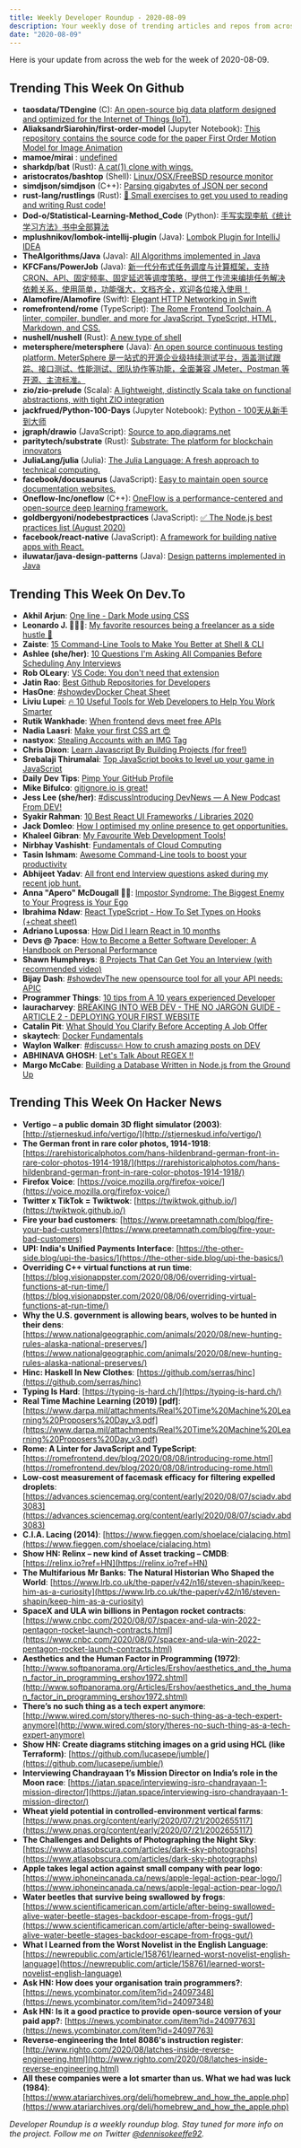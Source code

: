 ```yaml
---
title: Weekly Developer Roundup - 2020-08-09
description: Your weekly dose of trending articles and repos from across the web!
date: "2020-08-09"
---
```


Here is your update from across the web for the week of 2020-08-09.

<Ad />

## Trending This Week On Github

- **taosdata/TDengine** (C): [An open-source big data platform designed and optimized for the Internet of Things (IoT).](https://github.com/taosdata/TDengine)
- **AliaksandrSiarohin/first-order-model** (Jupyter Notebook): [This repository contains the source code for the paper First Order Motion Model for Image Animation](https://github.com/AliaksandrSiarohin/first-order-model)
- **mamoe/mirai** : [undefined](https://github.com/mamoe/mirai)
- **sharkdp/bat** (Rust): [A cat(1) clone with wings.](https://github.com/sharkdp/bat)
- **aristocratos/bashtop** (Shell): [Linux/OSX/FreeBSD resource monitor](https://github.com/aristocratos/bashtop)
- **simdjson/simdjson** (C++): [Parsing gigabytes of JSON per second](https://github.com/simdjson/simdjson)
- **rust-lang/rustlings** (Rust): [🦀 Small exercises to get you used to reading and writing Rust code!](https://github.com/rust-lang/rustlings)
- **Dod-o/Statistical-Learning-Method_Code** (Python): [手写实现李航《统计学习方法》书中全部算法](https://github.com/Dod-o/Statistical-Learning-Method_Code)
- **mplushnikov/lombok-intellij-plugin** (Java): [Lombok Plugin for IntelliJ IDEA](https://github.com/mplushnikov/lombok-intellij-plugin)
- **TheAlgorithms/Java** (Java): [All Algorithms implemented in Java](https://github.com/TheAlgorithms/Java)
- **KFCFans/PowerJob** (Java): [新一代分布式任务调度与计算框架，支持CRON、API、固定频率、固定延迟等调度策略，提供工作流来编排任务解决依赖关系，使用简单，功能强大，文档齐全，欢迎各位接入使用！](https://github.com/KFCFans/PowerJob)
- **Alamofire/Alamofire** (Swift): [Elegant HTTP Networking in Swift](https://github.com/Alamofire/Alamofire)
- **romefrontend/rome** (TypeScript): [The Rome Frontend Toolchain. A linter, compiler, bundler, and more for JavaScript, TypeScript, HTML, Markdown, and CSS.](https://github.com/romefrontend/rome)
- **nushell/nushell** (Rust): [A new type of shell](https://github.com/nushell/nushell)
- **metersphere/metersphere** (Java): [An open source continuous testing platform. MeterSphere 是一站式的开源企业级持续测试平台，涵盖测试跟踪、接口测试、性能测试、团队协作等功能，全面兼容 JMeter、Postman 等开源、主流标准。](https://github.com/metersphere/metersphere)
- **zio/zio-prelude** (Scala): [A lightweight, distinctly Scala take on functional abstractions, with tight ZIO integration](https://github.com/zio/zio-prelude)
- **jackfrued/Python-100-Days** (Jupyter Notebook): [Python - 100天从新手到大师](https://github.com/jackfrued/Python-100-Days)
- **jgraph/drawio** (JavaScript): [Source to app.diagrams.net](https://github.com/jgraph/drawio)
- **paritytech/substrate** (Rust): [Substrate: The platform for blockchain innovators](https://github.com/paritytech/substrate)
- **JuliaLang/julia** (Julia): [The Julia Language: A fresh approach to technical computing.](https://github.com/JuliaLang/julia)
- **facebook/docusaurus** (JavaScript): [Easy to maintain open source documentation websites.](https://github.com/facebook/docusaurus)
- **Oneflow-Inc/oneflow** (C++): [OneFlow is a performance-centered and open-source deep learning framework.](https://github.com/Oneflow-Inc/oneflow)
- **goldbergyoni/nodebestpractices** (JavaScript): [✅ The Node.js best practices list (August 2020)](https://github.com/goldbergyoni/nodebestpractices)
- **facebook/react-native** (JavaScript): [A framework for building native apps with React.](https://github.com/facebook/react-native)
- **iluwatar/java-design-patterns** (Java): [Design patterns implemented in Java](https://github.com/iluwatar/java-design-patterns)

<Ad />

## Trending This Week On Dev.To

- **Akhil Arjun**: [One line - Dark Mode using CSS](https://dev.to/akhilarjun/one-line-dark-mode-using-css-24li)
- **Leonardo J. 👨🏻‍💻**: [My favorite resources being a freelancer as a side hustle 💎](https://dev.to/leomjaques/my-fav-resources-being-a-freelancer-as-a-side-hustle-15ml)
- **Zaiste**: [15 Command-Line Tools to Make You Better at Shell & CLI](https://dev.to/zaiste/15-command-line-tools-to-make-you-better-at-shell-cli-35n6)
- **Ashlee (she/her)**: [10 Questions I'm Asking All Companies Before Scheduling Any Interviews](https://dev.to/ashleemboyer/10-questions-i-m-asking-all-companies-before-scheduling-any-interviews-1aoi)
- **Rob OLeary**: [VS Code: You don't need that extension](https://dev.to/robole/vs-code-you-don-t-need-that-extension-18d7)
- **Jatin Rao**: [Best Github Repositories for Developers](https://dev.to/jatinrao/best-github-repositories-for-developers-3735)
- **HasOne**: [#showdevDocker Cheat Sheet](https://dev.to/hasone/docker-cheat-sheet-27po)
- **Liviu Lupei**: [🔥 10 Useful Tools for Web Developers to Help You Work Smarter](https://dev.to/liviufromendtest/10-useful-tools-for-web-developers-to-help-you-work-smarter-2eaa)
- **Rutik Wankhade**: [When frontend devs meet free APIs](https://dev.to/rutikwankhade/when-frontend-devs-meet-free-apis-2nkh)
- **Nadia Laasri**: [Make your first CSS art 😍](https://dev.to/laasrinadiaa/make-your-first-css-art-29jo)
- **nastyox**: [Stealing Accounts with an IMG Tag](https://dev.to/nastyox1/stealing-accounts-with-an-img-tag-10mk)
- **Chris Dixon**: [Learn Javascript By Building Projects (for free!)](https://dev.to/chrisdixon161/learn-javascript-by-building-projects-for-free-39d4)
- **Srebalaji Thirumalai**: [Top JavaScript books to level up your game in JavaScript](https://dev.to/srebalaji/top-javascript-books-to-level-up-your-game-in-javascript-55jf)
- **Daily Dev Tips**: [Pimp Your GitHub Profile](https://dev.to/dailydevtips1/pimp-your-github-profile-hoc)
- **Mike Bifulco**: [gitignore.io is great!](https://dev.to/irreverentmike/gitignore-io-is-great-59hb)
- **Jess Lee (she/her)**: [#discussIntroducing DevNews — A New Podcast From DEV!](https://dev.to/devteam/introducing-devnews-a-new-podcast-from-dev-3b7m)
- **Syakir Rahman**: [10 Best React UI Frameworks / Libraries 2020](https://dev.to/syakirurahman/10-best-react-ui-frameworks-libraries-2020-1o11)
- **Jack Domleo**: [How I optimised my online presence to get opportunities.](https://dev.to/jackdomleo7/how-i-optimised-my-online-presence-to-get-opportunities-2a77)
- **Khaleel Gibran**: [My Favourite Web Development Tools!](https://dev.to/khalby786/my-favourite-web-development-tools-16af)
- **Nirbhay Vashisht**: [Fundamentals of Cloud Computing](https://dev.to/nirbhayvashisht/fundamentals-of-cloud-computing-5g4g)
- **Tasin Ishmam**: [Awesome Command-Line tools to boost your productivity](https://dev.to/tasinishmam/awesome-command-line-tools-to-boost-your-productivity-22n8)
- **Abhijeet Yadav**: [All front end Interview questions asked during my recent job hunt.](https://dev.to/devabhijeet/all-front-end-interview-questions-asked-during-my-recent-job-hunt-1kge)
- **Anna "Apero" McDougall 🏳️‍🌈**: [Impostor Syndrome: The Biggest Enemy to Your Progress is Your Ego](https://dev.to/annajmcdougall/impostor-syndrome-the-biggest-enemy-to-your-progress-is-your-ego-24ke)
- **Ibrahima Ndaw**: [React TypeScript - How To Set Types on Hooks (+cheat sheet)](https://dev.to/ibrahima92/react-typescript-how-to-set-types-on-hooks-cheat-sheet-gll)
- **Adriano Lupossa**: [How Did I learn React in 10 months](https://dev.to/adrianolupossa/how-i-learn-react-in-10-months-phe)
- **Devs @ 7pace**: [How to Become a Better Software Developer: A Handbook on Personal Performance](https://dev.to/7pace/how-to-become-a-better-software-developer-a-handbook-on-personal-performance-296h)
- **Shawn Humphreys**: [8 Projects That Can Get You an Interview (with recommended video)](https://dev.to/mrshawnhum/8-projects-that-can-get-you-an-interview-with-recommended-video-12mm)
- **Bijay Dash**: [#showdevThe new opensource tool for all your API needs: APIC](https://dev.to/bjdash/the-new-opensource-tool-for-all-your-api-needs-apic-1488)
- **Programmer Things**: [10 tips from A 10 years experienced Developer](https://dev.to/programmerthings/10-tips-from-a-10-years-experienced-developer-817)
- **lauracharvey**: [BREAKING INTO WEB DEV - THE NO JARGON GUIDE - ARTICLE 2 - DEPLOYING YOUR FIRST WEBSITE](https://dev.to/lauracharvey/breaking-into-web-dev-the-no-jargon-guide-article-2-deploying-your-first-website-13nn)
- **Catalin Pit**: [What Should You Clarify Before Accepting A Job Offer](https://dev.to/catalinmpit/what-should-you-clarify-before-accepting-a-job-offer-37hk)
- **skaytech**: [Docker Fundamentals](https://dev.to/skaytech/docker-fundamentals-2ibi)
- **Waylon Walker**: [#discuss🔥 How to crush amazing posts on DEV](https://dev.to/waylonwalker/how-to-crush-amazing-posts-on-dev-4cgh)
- **ABHINAVA GHOSH**: [Let's Talk About REGEX !!](https://dev.to/the_unconventional_coder/lets-talk-about-regex-3npd)
- **Margo McCabe**: [Building a Database Written in Node.js from the Ground Up](https://dev.to/harperdb/building-a-database-written-in-node-js-from-the-ground-up-2hgm)

<Ad />

## Trending This Week On Hacker News

- **Vertigo – a public domain 3D flight simulator (2003)**: [http://stjerneskud.info/vertigo/](http://stjerneskud.info/vertigo/)
- **The German front in rare color photos, 1914-1918**: [https://rarehistoricalphotos.com/hans-hildenbrand-german-front-in-rare-color-photos-1914-1918/](https://rarehistoricalphotos.com/hans-hildenbrand-german-front-in-rare-color-photos-1914-1918/)
- **Firefox Voice**: [https://voice.mozilla.org/firefox-voice/](https://voice.mozilla.org/firefox-voice/)
- **Twitter x TikTok = Twiktwok**: [https://twiktwok.github.io/](https://twiktwok.github.io/)
- **Fire your bad customers**: [https://www.preetamnath.com/blog/fire-your-bad-customers](https://www.preetamnath.com/blog/fire-your-bad-customers)
- **UPI: India's Unified Payments Interface**: [https://the-other-side.blog/upi-the-basics/](https://the-other-side.blog/upi-the-basics/)
- **Overriding C++ virtual functions at run time**: [https://blog.visionappster.com/2020/08/06/overriding-virtual-functions-at-run-time/](https://blog.visionappster.com/2020/08/06/overriding-virtual-functions-at-run-time/)
- **Why the U.S. government is allowing bears, wolves to be hunted in their dens**: [https://www.nationalgeographic.com/animals/2020/08/new-hunting-rules-alaska-national-preserves/](https://www.nationalgeographic.com/animals/2020/08/new-hunting-rules-alaska-national-preserves/)
- **Hinc: Haskell In New Clothes**: [https://github.com/serras/hinc](https://github.com/serras/hinc)
- **Typing Is Hard**: [https://typing-is-hard.ch/](https://typing-is-hard.ch/)
- **Real Time Machine Learning (2019) [pdf]**: [https://www.darpa.mil/attachments/Real%20Time%20Machine%20Learning%20Proposers%20Day_v3.pdf](https://www.darpa.mil/attachments/Real%20Time%20Machine%20Learning%20Proposers%20Day_v3.pdf)
- **Rome: A Linter for JavaScript and TypeScript**: [https://romefrontend.dev/blog/2020/08/08/introducing-rome.html](https://romefrontend.dev/blog/2020/08/08/introducing-rome.html)
- **Low-cost measurement of facemask efficacy for filtering expelled droplets**: [https://advances.sciencemag.org/content/early/2020/08/07/sciadv.abd3083](https://advances.sciencemag.org/content/early/2020/08/07/sciadv.abd3083)
- **C.I.A. Lacing (2014)**: [https://www.fieggen.com/shoelace/cialacing.htm](https://www.fieggen.com/shoelace/cialacing.htm)
- **Show HN: Relinx – new kind of Asset tracking – CMDB**: [https://relinx.io?ref=HN](https://relinx.io?ref=HN)
- **The Multifarious Mr Banks: The Natural Historian Who Shaped the World**: [https://www.lrb.co.uk/the-paper/v42/n16/steven-shapin/keep-him-as-a-curiosity](https://www.lrb.co.uk/the-paper/v42/n16/steven-shapin/keep-him-as-a-curiosity)
- **SpaceX and ULA win billions in Pentagon rocket contracts**: [https://www.cnbc.com/2020/08/07/spacex-and-ula-win-2022-pentagon-rocket-launch-contracts.html](https://www.cnbc.com/2020/08/07/spacex-and-ula-win-2022-pentagon-rocket-launch-contracts.html)
- **Aesthetics and the Human Factor in Programming (1972)**: [http://www.softpanorama.org/Articles/Ershov/aesthetics_and_the_human_factor_in_programming_ershov1972.shtml](http://www.softpanorama.org/Articles/Ershov/aesthetics_and_the_human_factor_in_programming_ershov1972.shtml)
- **There’s no such thing as a tech expert anymore**: [http://www.wired.com/story/theres-no-such-thing-as-a-tech-expert-anymore](http://www.wired.com/story/theres-no-such-thing-as-a-tech-expert-anymore)
- **Show HN: Create diagrams stitching images on a grid using HCL (like Terraform)**: [https://github.com/lucasepe/jumble/](https://github.com/lucasepe/jumble/)
- **Interviewing Chandrayaan 1’s Mission Director on India’s role in the Moon race**: [https://jatan.space/interviewing-isro-chandrayaan-1-mission-director/](https://jatan.space/interviewing-isro-chandrayaan-1-mission-director/)
- **Wheat yield potential in controlled-environment vertical farms**: [https://www.pnas.org/content/early/2020/07/21/2002655117](https://www.pnas.org/content/early/2020/07/21/2002655117)
- **The Challenges and Delights of Photographing the Night Sky**: [https://www.atlasobscura.com/articles/dark-sky-photographs](https://www.atlasobscura.com/articles/dark-sky-photographs)
- **Apple takes legal action against small company with pear logo**: [https://www.iphoneincanada.ca/news/apple-legal-action-pear-logo/](https://www.iphoneincanada.ca/news/apple-legal-action-pear-logo/)
- **Water beetles that survive being swallowed by frogs**: [https://www.scientificamerican.com/article/after-being-swallowed-alive-water-beetle-stages-backdoor-escape-from-frogs-gut/](https://www.scientificamerican.com/article/after-being-swallowed-alive-water-beetle-stages-backdoor-escape-from-frogs-gut/)
- **What I Learned from the Worst Novelist in the English Language**: [https://newrepublic.com/article/158761/learned-worst-novelist-english-language](https://newrepublic.com/article/158761/learned-worst-novelist-english-language)
- **Ask HN: How does your organisation train programmers?**: [https://news.ycombinator.com/item?id=24097348](https://news.ycombinator.com/item?id=24097348)
- **Ask HN: Is it a good practice to provide open-source version of your paid app?**: [https://news.ycombinator.com/item?id=24097763](https://news.ycombinator.com/item?id=24097763)
- **Reverse-engineering the Intel 8086's instruction register**: [http://www.righto.com/2020/08/latches-inside-reverse-engineering.html](http://www.righto.com/2020/08/latches-inside-reverse-engineering.html)
- **All these companies were a lot smarter than us. What we had was luck (1984)**: [https://www.atariarchives.org/deli/homebrew_and_how_the_apple.php](https://www.atariarchives.org/deli/homebrew_and_how_the_apple.php)

_Developer Roundup is a weekly roundup blog. Stay tuned for more info on the project. Follow me on Twitter [@dennisokeeffe92](https://twitter.com/dennisokeeffe92)._